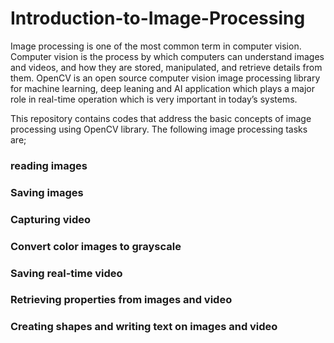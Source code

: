 # Introduction-to-Image-Processing
Image processing is one of the most common term in computer vision. Computer vision is the process by which computers can understand images and videos, and  how they are stored, manipulated, and retrieve details from them. OpenCV is an open source computer vision  image processing library for machine learning, deep leaning and AI application which plays a major role in real-time operation which is very important in today’s systems.

This repository contains codes that address the basic concepts of image processing using OpenCV library. The following image processing tasks are;

### reading images
### Saving images
### Capturing video

### Convert color images to grayscale
### Saving real-time video
### Retrieving properties from images and video
### Creating shapes and writing text on images and video


